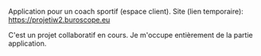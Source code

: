 Application pour un coach sportif (espace client). Site (lien temporaire): https://projetiw2.buroscope.eu

C'est un projet collaboratif en cours. Je m'occupe entièrement de la partie application.
